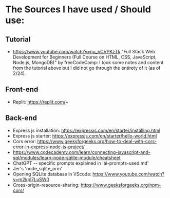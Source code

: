 # The Sources I have used / Should use:

## Tutorial
- https://www.youtube.com/watch?v=nu_pCVPKzTk
"Full Stack Web Development for Beginners (Full Course on HTML, CSS, JavaScript, Node.js, MongoDB)" by freeCodeCamp: I took some notes and content from the tutorial above but I did not go through the entirety of it (as of 2/24). 

## Front-end
- Replit: https://replit.com/~

## Back-end 
- Express js installation: https://expressjs.com/en/starter/installing.html
- Express js starter: https://expressjs.com/en/starter/hello-world.html
- Cors error: https://www.geeksforgeeks.org/how-to-deal-with-cors-error-in-express-node-js-project/
- https://www.codecademy.com/learn/connecting-javascript-and-sql/modules/learn-node-sqlite-module/cheatsheet
- ChatGPT -- specific prompts explained in 'ai-prompts-used.md'
- Jer's 'node_sqlite_orm'
- Opening SQLite database in VScode: https://www.youtube.com/watch?v=m2kpl7LuSW0
- Cross-origin-resource-sharing: https://www.geeksforgeeks.org/npm-cors/
